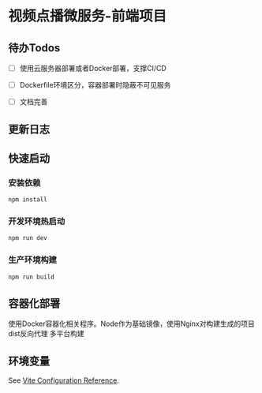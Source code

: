 # 视频点播微服务-前端项目

## 待办Todos

* [ ]  使用云服务器部署或者Docker部署，支撑CI/CD
* [ ]  Dockerfile环境区分，容器部署时隐蔽不可见服务
* [ ]  文档完善


## 更新日志


## 快速启动

### 安装依赖

```sh
npm install
```

### 开发环境热启动

```sh
npm run dev
```

### 生产环境构建

```sh
npm run build
```

## 容器化部署

使用Docker容器化相关程序。Node作为基础镜像，使用Nginx对构建生成的项目dist反向代理
多平台构建

## 环境变量

See [Vite Configuration Reference](https://vitejs.dev/config/).
